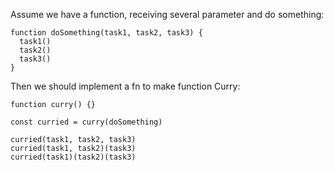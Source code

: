 Assume we have a function, receiving several parameter and do something:
```
function doSomething(task1, task2, task3) {
  task1()
  task2()
  task3()
}
```

Then we should implement a fn to make function Curry:
```
function curry() {}

const curried = curry(doSomething)

curried(task1, task2, task3)
curried(task1, task2)(task3)
curried(task1)(task2)(task3)
```
